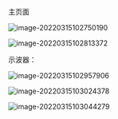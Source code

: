 主页面

![image-20220315102750190](E:\Typroa图片\image-20220315102750190.png)

![image-20220315102813372](E:\Typroa图片\image-20220315102813372.png)

示波器：

![image-20220315102957906](E:\Typroa图片\image-20220315102957906.png)

![image-20220315103024378](E:\Typroa图片\image-20220315103024378.png)

![image-20220315103044279](E:\Typroa图片\image-20220315103044279.png)